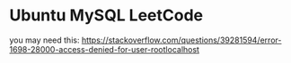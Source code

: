 # Ubuntu MySQL LeetCode

you may need this: https://stackoverflow.com/questions/39281594/error-1698-28000-access-denied-for-user-rootlocalhost
